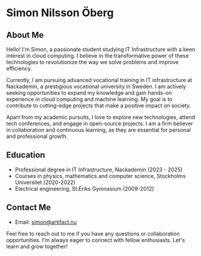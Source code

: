 # Simon Nilsson Öberg

## About Me

Hello! I'm Simon, a passionate student studying IT Infrastructure with a keen interest in cloud computing. I believe in the transformative power of these technologies to revolutionize the way we solve problems and improve efficiency.

Currently, I am pursuing advanced vocational training in IT infrastructure at Nackademin, a prestigious vocational university in Sweden. I am actively seeking opportunities to expand my knowledge and gain hands-on experience in cloud computing and machine learning. My goal is to contribute to cutting-edge projects that make a positive impact on society.

Apart from my academic pursuits, I love to explore new technologies, attend tech conferences, and engage in open-source projects. I am a firm believer in collaboration and continuous learning, as they are essential for personal and professional growth.


## Education

- Professional degree in IT Infrastructure, Nackademin (2023 - 2025)
- Courses in physics, mathematics and computer science, Stockholms Universitet (2020-2022)
- Electrical engineering, St:Eriks Gymnasium (2009-2012)


## Contact Me

- Email: simon@artifact.nu

Feel free to reach out to me if you have any questions or collaboration opportunities. I'm always eager to connect with fellow enthusiasts. Let's learn and grow together!
